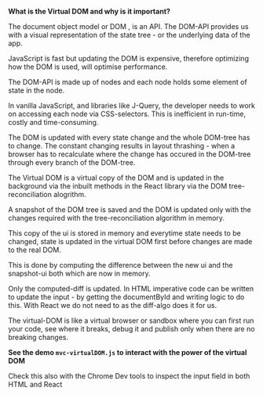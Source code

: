 __What is the Virtual DOM and why is it important?__

The document object model or DOM , is an API. The DOM-API provides us with a visual representation of the state tree - or the underlying data of the app. 

JavaScript is fast but updating the DOM is expensive, therefore optimizing how the DOM is used, will optimise performance.

The DOM-API is made up of nodes and each node holds some element of state in the node. 

In vanilla JavaScript, and libraries like J-Query, the developer needs to work on accessing each node via CSS-selectors. This is inefficient in run-time, costly and time-consuming. 

The DOM is updated with every state change and the whole DOM-tree has to change. The constant changing results in layout thrashing - when a browser has to recalculate where the change has occured in the DOM-tree through every branch of the DOM-tree.

The Virtual DOM is a virtual copy of the DOM and is updated in the background via the inbuilt methods in the React library via the DOM tree-reconciliation alogrithm. 

A snapshot of the DOM tree is saved and the DOM is updated only with the changes required with the tree-reconciliation algorithm in memory.

This copy of the ui is stored in memory and everytime state needs to be changed, state is updated in the virtual DOM first before changes are made to the real DOM.

This is done by computing the difference between the new ui and the snapshot-ui both which are now in memory.

Only the computed-diff is updated. In HTML imperative code can be written to update the input - by getting the documentById and writing logic to do this. With React we do not need to as the diff-algo does it for us.

The virtual-DOM is like a virtual browser or sandbox where you can first run your code, see where it breaks, debug it and publish only when there are no breaking changes.

**See the demo ```mvc-virtualDOM.js``` to interact with the power of the virtual DOM**

Check this also with the Chrome Dev tools to inspect the input field in both HTML and React
